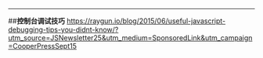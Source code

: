 
---
##**控制台调试技巧**
https://raygun.io/blog/2015/06/useful-javascript-debugging-tips-you-didnt-know/?utm_source=JSNewsletter25&utm_medium=SponsoredLink&utm_campaign=CooperPressSept15
